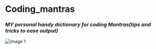 # Coding_mantras
### *MY personal handy dictionary for coding  Mantras(tips and tricks to ease output)*
![image 1]()
